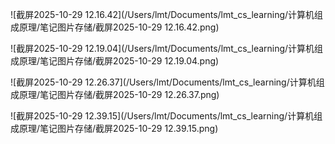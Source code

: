 ![截屏2025-10-29 12.16.42](/Users/lmt/Documents/lmt_cs_learning/计算机组成原理/笔记图片存储/截屏2025-10-29 12.16.42.png)

![截屏2025-10-29 12.19.04](/Users/lmt/Documents/lmt_cs_learning/计算机组成原理/笔记图片存储/截屏2025-10-29 12.19.04.png)

![截屏2025-10-29 12.26.37](/Users/lmt/Documents/lmt_cs_learning/计算机组成原理/笔记图片存储/截屏2025-10-29 12.26.37.png)

![截屏2025-10-29 12.39.15](/Users/lmt/Documents/lmt_cs_learning/计算机组成原理/笔记图片存储/截屏2025-10-29 12.39.15.png)